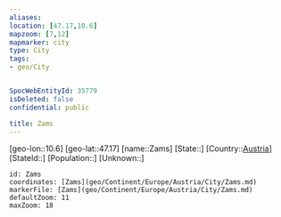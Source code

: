 ```yaml
---
aliases: 
location: [47.17,10.6]
mapzoom: [7,12] 
mapmarker: city 
type: City
tags:
- geo/City


SpocWebEntityId: 35779
isDeleted: false
confidential: public

title: Zams
---
```

[geo-lon::10.6]
[geo-lat::47.17]
[name::Zams]
[State::]
[Country::[Austria](geo/Continent/Europe/Austria.md)]
[StateId::]
[Population::]
[Unknown::]


```leaflet
id: Zams
coordinates: [Zams](geo/Continent/Europe/Austria/City/Zams.md)
markerFile: [Zams](geo/Continent/Europe/Austria/City/Zams.md)
defaultZoom: 11 
maxZoom: 18
```


